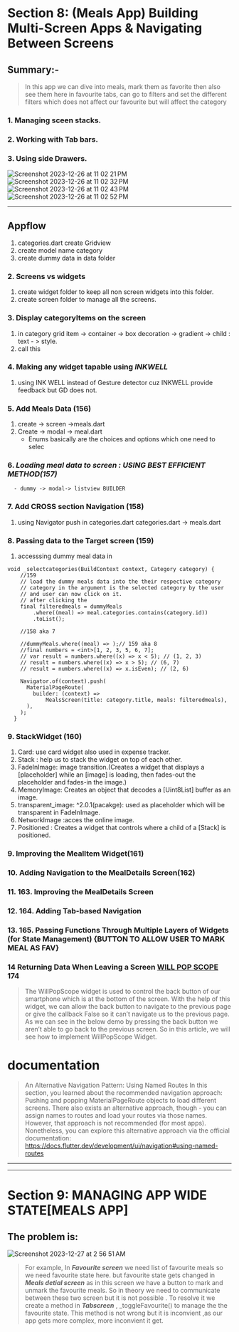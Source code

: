 # Section 8: (Meals App) Building Multi-Screen Apps & Navigating Between Screens

## Summary:-

> In this app we can dive into meals, mark them as favorite then also see them here in favourite tabs,
can go to filters and set the different filters which does not affect our favourite but will affect the category


### 1.  Managing sceen stacks.
### 2.  Working with Tab bars.
### 3.  Using side Drawers.

![Screenshot 2023-12-26 at 11 02 21 PM](https://github.com/adityagaur0/meals/assets/112656570/0c7df3e6-3fe3-4c89-866f-a6fb19bb22e2)
![Screenshot 2023-12-26 at 11 02 32 PM](https://github.com/adityagaur0/meals/assets/112656570/ed3e57e4-ac70-45c2-8e42-36ca9d238418)
![Screenshot 2023-12-26 at 11 02 43 PM](https://github.com/adityagaur0/meals/assets/112656570/20078e0e-9448-455c-9310-1662f6083b58)
![Screenshot 2023-12-26 at 11 02 52 PM](https://github.com/adityagaur0/meals/assets/112656570/328f8d15-21fc-48a8-95d0-535991d49d07)

----


##  Appflow 
1. categories.dart  create Gridview
2. create model name category
3. create dummy data  in  data folder
### 2. Screens vs widgets
1. create widget folder to keep all non screen widgets into this folder. 
2. create screen folder to manage all the screens.

### 3. Display categoryItems on the screen
1. in category grid item -> container -> box decoration -> gradient -> child : text - > style.
2. call this

### 4. Making any widget tapable using *INKWELL*
1. using INK WELL instead of Gesture detector cuz  INKWELL provide feedback but GD does not.

### 5. Add Meals Data (156)
1. create -> screen ->meals.dart 
2. Create -> modal -> meal.dart
   - Enums basically are the choices and options which one need to selec
### 6. ***Loading meal data to screen : USING BEST EFFICIENT METHOD(157)***
      - dummy -> modal-> listview BUILDER

### 7. Add CROSS section Navigation (158)
1. using Navigator push in categories.dart
   categories.dart -> meals.dart
### 8. Passing data to the Target screen (159)
1. accesssing dummy meal data in 
```
void _selectcategories(BuildContext context, Category category) {
    //159
    // load the dummy meals data into the their respective category
    // category in the argument is the selected category by the user 
    // and user can now click on it.
    // after clicking the
    final filteredmeals = dummyMeals
        .where((meal) => meal.categories.contains(category.id))
        .toList();

    //158 aka 7

    //dummyMeals.where((meal) => );// 159 aka 8
    //final numbers = <int>[1, 2, 3, 5, 6, 7];
    // var result = numbers.where((x) => x < 5); // (1, 2, 3)
    // result = numbers.where((x) => x > 5); // (6, 7)
    // result = numbers.where((x) => x.isEven); // (2, 6)

    Navigator.of(context).push(
      MaterialPageRoute(
        builder: (context) =>
            MealsScreen(title: category.title, meals: filteredmeals),
      ),
    );
  }
```

### 9. StackWidget (160)
 1. Card: use card widget also used in expense tracker.
 2. Stack : help us to stack the widget on top of each other.
 3. FadeInImage: image transition.(Creates a widget that displays a [placeholder] while an [image] is loading, then fades-out the placeholder and fades-in the image.)
 4. MemoryImage: Creates an object that decodes a [Uint8List] buffer as an image.
 5. transparent_image: ^2.0.1(pacakge): used as placeholder which will be transparent in FadeInImage.
 6. NetworkImage :acces the online image.
 7. Positioned : Creates a widget that controls where a child of a [Stack] is positioned.


### 9. Improving the MealItem Widget(161)

### 10. Adding Navigation to the MealDetails Screen(162)

### 11. 163. Improving the MealDetails Screen

### 12. 164. Adding Tab-based Navigation

### 13. 165. Passing Functions Through Multiple Layers of Widgets (for State Management) {BUTTON TO ALLOW USER TO MARK MEAL AS FAV}

### 14 Returning Data When Leaving a Screen [WILL POP SCOPE](https://www.geeksforgeeks.org/flutter-willpopscope-widget/) 174
> The WillPopScope widget is used to control the back button of our smartphone which is at the bottom of the screen. With the help of this widget, we can allow the back button to navigate to the previous page or give the callback False so it can’t navigate us to the previous page. As we can see in the below demo by pressing the back button we aren’t able to go back to the previous screen. So in this article, we will see how to implement WillPopScope Widget.

# documentation
>An Alternative Navigation Pattern: Using Named Routes
In this section, you learned about the recommended navigation approach: Pushing and popping MaterialPageRoute objects to load different screens.
There also exists an alternative approach, though - you can assign names to routes and load your routes via those names. However, that approach is not recommended (for most apps).
Nonetheless, you can explore this alternative approach via the official documentation: https://docs.flutter.dev/development/ui/navigation#using-named-routes

----
----

# Section 9: MANAGING APP WIDE STATE[MEALS APP]
## The problem is:
![Screenshot 2023-12-27 at 2 56 51 AM](https://github.com/adityagaur0/meals/assets/112656570/ee45d1db-ac62-47e2-9767-0b88c95da37b)

> For example, In ***Favourite screen*** we need list of favourite meals so we need favourite state here.
but favourite state gets changed in ***Meals detial screen*** as in this screen we have a button to mark and unmark the favourite meals.
So in theory we need to communicate between these two screen but it is not possible . To resolve it we create a method in ***Tabscreen*** , _toggleFavourite()
to manage the the favourite state. 
This method is not wrong but it is inconvient ,as our app gets more complex, more inconvient it get.

